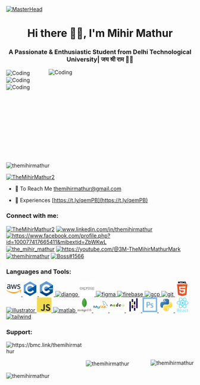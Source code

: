 [![MasterHead](https://github.blog/wp-content/uploads/2020/12/102393310-07478b80-3f8d-11eb-84eb-392d555ebd29.png?fit=1200%2C630)](https://linkedin.com/in/themihirmathur)
<h1 align="center">Hi there 👋🏻, I'm Mihir Mathur</h1>
<h3 align="center">A Passionate & Enthusiastic Student from Delhi Technological University| जय श्री राम 🙏🏻</h3>

<img align="center" alt="Coding" width="1100" src="https://visme.co/blog/wp-content/uploads/powerpoint-animation-how-to-add-animation-to-powerpoint.gif">

<img align="right" alt="Coding" width="390" height="250" src="https://media.licdn.com/dms/image/D4E12AQFqx-HlhuS4jg/article-cover_image-shrink_600_2000/0/1677748309064?e=2147483647&v=beta&t=fn5MiBSzhKj-nkhpK3GuaWobtwl0K8Ylyvs_DnWcB54">

<img align="center" alt="Coding" width="440" height="250" src="https://camo.githubusercontent.com/67bed47c5880c722dc65ccd124d08279ec297ee20058eabe2115ab7742677740/68747470733a2f2f6d69726f2e6d656469756d2e636f6d2f6d61782f313130302f302a4647443642557a7a5a7331564a4c75592e676966">

<img align="center" alt="Coding" width="1100" src="https://camo.githubusercontent.com/d4902b57b5e2549993dfc819375943915f4a4bd1c2b3718f894547e1910c3e2e/68747470733a2f2f63686b736b696c6c732e636f6d2f77702d636f6e74656e742f75706c6f6164732f323032302f30342f62616e6e65722d62672e676966">

<p align="left"> <img src="https://komarev.com/ghpvc/?username=themihirmathur&label=Profile%20views&color=0e75b6&style=flat" alt="themihirmathur" /> </p>

<p align="left"> <a href="https://twitter.com/TheMihirMathur2" target="blank"><img src="https://img.shields.io/twitter/follow/themihirmathur?logo=twitter&style=for-the-badge" alt="TheMihirMathur2" /></a> </p>

- 📩 To Reach Me themihirmathur@gmail.com

- 📃 Experiences [https://t.ly/qemPB](https://t.ly/qemPB)

<h3 align="left">Connect with me:</h3>
<p align="left">
<a href="https://twitter.com/TheMihirMathur2" target="blank"><img align="center" src="https://raw.githubusercontent.com/rahuldkjain/github-profile-readme-generator/master/src/images/icons/Social/twitter.svg" alt="TheMihirMathur2" height="30" width="40" /></a>
<a href="https://linkedin.com/in/themihirmathur" target="blank"><img align="center" src="https://raw.githubusercontent.com/rahuldkjain/github-profile-readme-generator/master/src/images/icons/Social/linked-in-alt.svg" alt="www.linkedin.com/in/themihirmathur" height="30" width="40" /></a>
<a href="https://www.facebook.com/profile.php?id=100077417665411&mibextid=ZbWKwL" target="blank"><img align="center" src="https://raw.githubusercontent.com/rahuldkjain/github-profile-readme-generator/master/src/images/icons/Social/facebook.svg" alt="https://www.facebook.com/profile.php?id=100077417665411&mibextid=ZbWKwL" height="30" width="40" /></a>
<a href="https://instagram.com/the_mihir_mathur" target="blank"><img align="center" src="https://raw.githubusercontent.com/rahuldkjain/github-profile-readme-generator/master/src/images/icons/Social/instagram.svg" alt="the_mihir_mathur" height="30" width="40" /></a>
<a href="https://youtube.com/@3M-TheMihirMathurMark" target="blank"><img align="center" src="https://raw.githubusercontent.com/rahuldkjain/github-profile-readme-generator/master/src/images/icons/Social/youtube.svg" alt="https://youtube.com/@3M-TheMihirMathurMark" height="30" width="40" /></a>
<a href="https://auth.geeksforgeeks.org/user/themihirmathur" target="blank"><img align="center" src="https://raw.githubusercontent.com/rahuldkjain/github-profile-readme-generator/master/src/images/icons/Social/geeks-for-geeks.svg" alt="themihirmathur" height="30" width="40" /></a>
<a href="https://discord.gg/Boss#1566" target="blank"><img align="center" src="https://raw.githubusercontent.com/rahuldkjain/github-profile-readme-generator/master/src/images/icons/Social/discord.svg" alt="Boss#1566" height="30" width="40" /></a>
</p>

<h3 align="left">Languages and Tools:</h3>
<p align="left"> <a href="https://aws.amazon.com" target="_blank" rel="noreferrer"> <img src="https://raw.githubusercontent.com/devicons/devicon/master/icons/amazonwebservices/amazonwebservices-original-wordmark.svg" alt="aws" width="40" height="40"/> </a> <a href="https://www.cprogramming.com/" target="_blank" rel="noreferrer"> <img src="https://raw.githubusercontent.com/devicons/devicon/master/icons/c/c-original.svg" alt="c" width="40" height="40"/> </a> <a href="https://www.w3schools.com/cpp/" target="_blank" rel="noreferrer"> <img src="https://raw.githubusercontent.com/devicons/devicon/master/icons/cplusplus/cplusplus-original.svg" alt="cplusplus" width="40" height="40"/> </a> <a href="https://www.djangoproject.com/" target="_blank" rel="noreferrer"> <img src="https://cdn.worldvectorlogo.com/logos/django.svg" alt="django" width="40" height="40"/> </a> <a href="https://expressjs.com" target="_blank" rel="noreferrer"> <img src="https://raw.githubusercontent.com/devicons/devicon/master/icons/express/express-original-wordmark.svg" alt="express" width="40" height="40"/> </a> <a href="https://www.figma.com/" target="_blank" rel="noreferrer"> <img src="https://www.vectorlogo.zone/logos/figma/figma-icon.svg" alt="figma" width="40" height="40"/> </a> <a href="https://firebase.google.com/" target="_blank" rel="noreferrer"> <img src="https://www.vectorlogo.zone/logos/firebase/firebase-icon.svg" alt="firebase" width="40" height="40"/> </a> <a href="https://cloud.google.com" target="_blank" rel="noreferrer"> <img src="https://www.vectorlogo.zone/logos/google_cloud/google_cloud-icon.svg" alt="gcp" width="40" height="40"/> </a> <a href="https://git-scm.com/" target="_blank" rel="noreferrer"> <img src="https://www.vectorlogo.zone/logos/git-scm/git-scm-icon.svg" alt="git" width="40" height="40"/> </a> <a href="https://www.w3.org/html/" target="_blank" rel="noreferrer"> <img src="https://raw.githubusercontent.com/devicons/devicon/master/icons/html5/html5-original-wordmark.svg" alt="html5" width="40" height="40"/> </a> <a href="https://www.adobe.com/in/products/illustrator.html" target="_blank" rel="noreferrer"> <img src="https://www.vectorlogo.zone/logos/adobe_illustrator/adobe_illustrator-icon.svg" alt="illustrator" width="40" height="40"/> </a> <a href="https://developer.mozilla.org/en-US/docs/Web/JavaScript" target="_blank" rel="noreferrer"> <img src="https://raw.githubusercontent.com/devicons/devicon/master/icons/javascript/javascript-original.svg" alt="javascript" width="40" height="40"/> </a> <a href="https://www.mathworks.com/" target="_blank" rel="noreferrer"> <img src="https://upload.wikimedia.org/wikipedia/commons/2/21/Matlab_Logo.png" alt="matlab" width="40" height="40"/> </a> <a href="https://www.mongodb.com/" target="_blank" rel="noreferrer"> <img src="https://raw.githubusercontent.com/devicons/devicon/master/icons/mongodb/mongodb-original-wordmark.svg" alt="mongodb" width="40" height="40"/> </a> <a href="https://www.mysql.com/" target="_blank" rel="noreferrer"> <img src="https://raw.githubusercontent.com/devicons/devicon/master/icons/mysql/mysql-original-wordmark.svg" alt="mysql" width="40" height="40"/> </a> <a href="https://nodejs.org" target="_blank" rel="noreferrer"> <img src="https://raw.githubusercontent.com/devicons/devicon/master/icons/nodejs/nodejs-original-wordmark.svg" alt="nodejs" width="40" height="40"/> </a> <a href="https://pandas.pydata.org/" target="_blank" rel="noreferrer"> <img src="https://raw.githubusercontent.com/devicons/devicon/2ae2a900d2f041da66e950e4d48052658d850630/icons/pandas/pandas-original.svg" alt="pandas" width="40" height="40"/> </a> <a href="https://www.photoshop.com/en" target="_blank" rel="noreferrer"> <img src="https://raw.githubusercontent.com/devicons/devicon/master/icons/photoshop/photoshop-line.svg" alt="photoshop" width="40" height="40"/> </a> <a href="https://www.python.org" target="_blank" rel="noreferrer"> <img src="https://raw.githubusercontent.com/devicons/devicon/master/icons/python/python-original.svg" alt="python" width="40" height="40"/> </a> <a href="https://reactjs.org/" target="_blank" rel="noreferrer"> <img src="https://raw.githubusercontent.com/devicons/devicon/master/icons/react/react-original-wordmark.svg" alt="react" width="40" height="40"/> </a> <a href="https://tailwindcss.com/" target="_blank" rel="noreferrer"> <img src="https://www.vectorlogo.zone/logos/tailwindcss/tailwindcss-icon.svg" alt="tailwind" width="40" height="40"/> </a> </p>

<h3 align="left">Support:</h3>
<p><a href="https://www.buymeacoffee.com/https://bmc.link/themihirmathur"> <img align="left" src="https://cdn.buymeacoffee.com/buttons/v2/default-yellow.png" height="50" width="210" alt="https://bmc.link/themihirmathur" /></a></p><br><br>

<p><img align="right" src="https://github-readme-stats.vercel.app/api/top-langs?username=themihirmathur&show_icons=true&locale=en&layout=compact" alt="themihirmathur" /></p>

<p>&nbsp;<img align="center" src="https://github-readme-stats.vercel.app/api?username=themihirmathur&show_icons=true&locale=en" alt="themihirmathur" /></p>

<p><img align="center" src="https://github-readme-streak-stats.herokuapp.com/?user=themihirmathur&" alt="themihirmathur" /></p>
